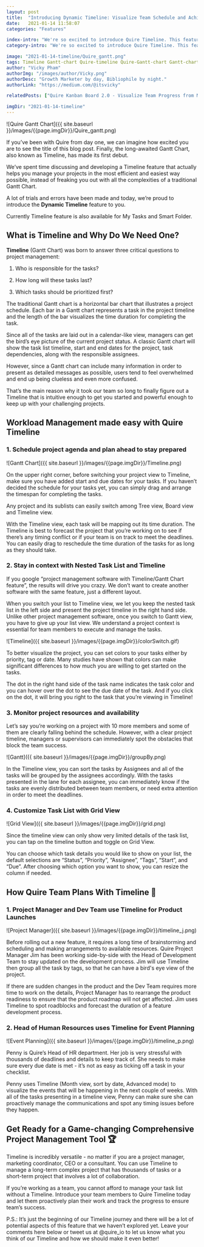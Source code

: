 ```yaml
---
layout: post
title:  "Introducing Dynamic Timeline: Visualize Team Schedule and Achieve Success"
date:   2021-01-14 11:58:07
categories: "Features"

index-intro: "We're so excited to introduce Quire Timeline. This feature was a long time coming, but we can't wait to show you how Quire Timeline goes beyond the traditional Gantt chart and fits as the lastest piece of Quire."
category-intro: "We're so excited to introduce Quire Timeline. This feature was a long time coming, but we can't wait to show you how Quire Timeline goes beyond the traditional Gantt chart and fits as the lastest piece of Quire."

image: "2021-01-14-timeline/Quire_gantt.png"
tags: Timeline Gantt-chart Quire-timeline Quire-Gantt-chart Gantt-chart-free Project-management-software-with-Gantt best-work-management-software work-management productivity productivity-app productivity-tool team-management-software work-management-software team-communication team-productivity task-scheduling-software increase-productivity remote-team to-do-list-app working-remotely task-management task-management-software project-management-software productivity-tips to-do-list task-list productivity-tips
author: "Vicky Pham"
authorImg: "/images/author/Vicky.png"
authorDesc: "Growth Marketer by day, Bibliophile by night."
authorLink: "https://medium.com/@itsvicky"

relatedPosts: ["Quire Kanban Board 2.0 - Visualize Team Progress from Multiple Perspectives", "Quire - Behind the Scenes: The Untold Stories", "Zapier Meets Quire: Automate the Way You Work"]

imgDir: "2021-01-14-timeline"
---
```


![Quire Gantt Chart]({{ site.baseurl }}/images/{{page.imgDir}}/Quire_gantt.png)

If you’ve been with Quire from day one, we can imagine how excited you are to see the title of this blog post. Finally, the long-awaited Gantt Chart, also known as Timeline, has made its first debut. 

We’ve spent time discussing and developing a Timeline feature that actually helps you manage your projects in the most efficient and easiest way possible, instead of freaking you out with all the complexities of a traditional Gantt Chart.

A lot of trials and errors have been made and today, we’re proud to introduce the **Dynamic Timeline** feature to you. 

<p class="tip">Currently Timeline feature is also available for My Tasks and Smart Folder.</p>

## What is Timeline and Why Do We Need One?

**Timeline** (Gantt Chart) was born to answer three critical questions to project management:

1. Who is responsible for the tasks?

2. How long will these tasks last?

3. Which tasks should be prioritized first?

The traditional Gantt chart is a horizontal bar chart that illustrates a project schedule. Each bar in a Gantt chart represents a task in the project timeline and the length of the bar visualizes the time duration for completing the task. 

Since all of the tasks are laid out in a calendar-like view, managers can get the bird’s eye picture of the current project status. A classic Gantt chart will show the task list timeline, start and end dates for the project, task dependencies, along with the responsible assignees. 

However, since a Gantt chart can include many information in order to present as detailed messages as possible, users tend to feel overwhelmed and end up being clueless and even more confused.  

That’s the main reason why it took our team so long to finally figure out a Timeline that is intuitive enough to get you started and powerful enough to keep up with your challenging projects. 

## Workload Management made easy with Quire Timeline

### 1. Schedule project agenda and plan ahead to stay prepared

![Gantt Chart]({{ site.baseurl }}/images/{{page.imgDir}}/Timeline.png)

On the upper right corner, before switching your project view to Timeline, make sure you have added start and due dates for your tasks. If you haven’t decided the schedule for your tasks yet, you can simply drag and arrange the timespan for completing the tasks.

<p class="tip">Any project and its sublists can easily switch among Tree view, Board view and Timeline view.</p>

With the Timeline view, each task will be mapping out its time duration. The Timeline is best to forecast the project that you’re working on to see if there’s any timing conflict or if your team is on track to meet the deadlines. You can easily drag to reschedule the time duration of the tasks for as long as they should take.

### 2. Stay in context with Nested Task List and Timeline

If you google “project management software with Timeline/Gantt Chart feature”, the results will drive you crazy. We don’t want to create another software with the same feature, just a different layout. 

When you switch your list to Timeline view, we let you keep the nested task list in the left side and present the project timeline in the right hand side. Unlike other project management software, once you switch to Gantt view, you have to give up your list view. We understand a project context is essential for team members to execute and manage the tasks. 

![Timeline]({{ site.baseurl }}/images/{{page.imgDir}}/colorSwitch.gif)

To better visualize the project, you can set colors to your tasks either by priority, tag or date. Many studies have shown that colors can make significant differences to how much you are willing to get started on the tasks. 

The dot in the right hand side of the task name indicates the task color and you can hover over the dot to see the due date of the task. And if you click on the dot, it will bring you right to the task that you’re viewing in Timeline!

### 3. Monitor project resources and availability

Let’s say you’re working on a project with 10 more members and some of them are clearly falling behind the schedule. However, with a clear project timeline, managers or supervisors can immediately spot the obstacles that block the team success. 

![Gantt]({{ site.baseurl }}/images/{{page.imgDir}}/groupBy.png)

In the Timeline view, you can sort the tasks by Assignees and all of the tasks will be grouped by the assignees accordingly. With the tasks presented in the lane for each assignee, you can immediately know if the tasks are evenly distributed between team members, or need extra attention in order to meet the deadlines.

### 4. Customize Task List with Grid View

![Grid View]({{ site.baseurl }}/images/{{page.imgDir}}/grid.png)

Since the timeline view can only show very limited details of the task list, you can tap on the timeline button and toggle on Grid View. 

You can choose which task details you would like to  show on your list, the default selections are “Status”, “Priority”, “Assignee”, “Tags”, “Start”, and “Due”. After choosing which option you want to show, you can resize the column if needed. 

## How Quire Team Plans With Timeline 🚀

### 1. Project Manager and Dev Team use Timeline for Product Launches

![Project Manager]({{ site.baseurl }}/images/{{page.imgDir}}/timeline_j.png)

Before rolling out a new feature, it requires a long time of brainstorming and scheduling and making arrangements to available resources. Quire Project Manager Jim has been working side-by-side with the Head of Development Team to stay updated on the development process. Jim will use Timeline then group all the task by tags, so that he can have a bird's eye view of the project.

If there are sudden changes in the product and the Dev Team requires more time to work on the details, Project Manager has to rearrange the product readiness to ensure that the product roadmap will not get affected. Jim uses Timeline to spot roadblocks and forecast the duration of a feature development process. 

### 2. Head of Human Resources uses Timeline for Event Planning

![Event Planning]({{ site.baseurl }}/images/{{page.imgDir}}/timeline_p.png)

Penny is Quire’s Head of HR department. Her job is very stressful with thousands of deadlines and details to keep track of. She needs to make sure every due date is met - it’s not as easy as ticking off a task in your checklist. 

Penny uses Timeline (Month view, sort by date, Advanced mode) to visualize the events that will be happening in the next couple of weeks. With all of the tasks presenting in a timeline view, Penny can make sure she can proactively manage the communications and spot any timing issues before they happen.

## Get Ready for a Game-changing Comprehensive Project Management Tool 🏆

Timeline is incredibly versatile - no matter if you are a project manager, marketing coordinator, CEO or a consultant. You can use Timeline to manage a long-term complex project that has thousands of tasks or a short-term project that involves a lot of collaboration. 

If you’re working as a team, you cannot afford to manage your task list without a Timeline. Introduce your team members to Quire Timeline today and let them proactively plan their work and track the progress to ensure team’s success.

<p class="note"> P.S.: It’s just the beginning of our Timeline journey and there will be a lot of potential aspects of this feature that we haven’t explored yet. Leave your comments here below or tweet us at @quire_io to let us know what you think of our Timeline and how we should make it even better!</p>



[jekyll]:      http://jekyllrb.com
[jekyll-gh]:   https://github.com/jekyll/jekyll
[jekyll-help]: https://github.com/jekyll/jekyll-help